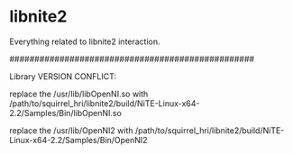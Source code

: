 libnite2
============

Everything related to libnite2 interaction.

#################################################

Library VERSION CONFLICT: 

replace the /usr/lib/libOpenNI.so with /path/to/squirrel_hri/libnite2/build/NiTE-Linux-x64-2.2/Samples/Bin/libOpenNI.so

replace the /usr/lib/OpenNI2 with /path/to/squirrel_hri/libnite2/build/NiTE-Linux-x64-2.2/Samples/Bin/OpenNI2



